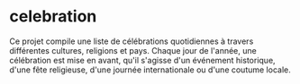 # celebration
Ce projet compile une liste de célébrations quotidiennes à travers différentes cultures, religions et pays. Chaque jour de l'année, une célébration est mise en avant, qu'il s'agisse d'un événement historique, d'une fête religieuse, d'une journée internationale ou d'une coutume locale.
